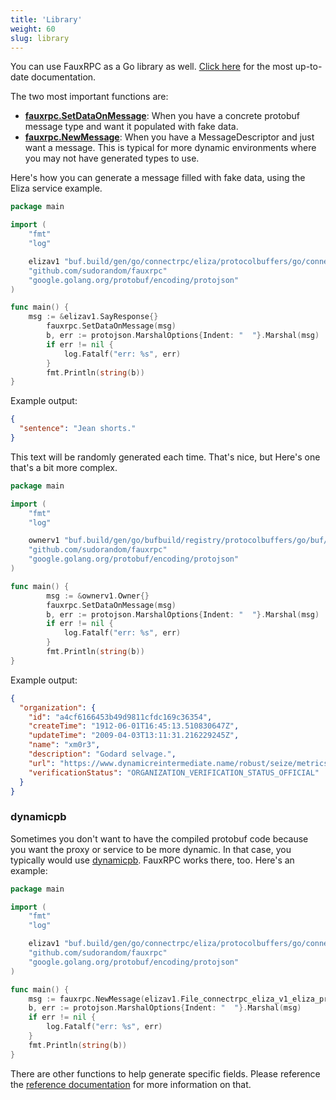 ```yaml
---
title: 'Library'
weight: 60
slug: library
---
```


You can use FauxRPC as a Go library as well. [Click here](https://pkg.go.dev/github.com/sudorandom/fauxrpc) for the most up-to-date documentation.

The two most important functions are:
- **[fauxrpc.SetDataOnMessage](https://pkg.go.dev/github.com/sudorandom/fauxrpc#SetDataOnMessage)**: When you have a concrete protobuf message type and want it populated with fake data.
- **[fauxrpc.NewMessage](https://pkg.go.dev/github.com/sudorandom/fauxrpc#NewMessage)**: When you have a MessageDescriptor and just want a message. This is typical for more dynamic environments where you may not have generated types to use.

Here's how you can generate a message filled with fake data, using the Eliza service example.
```go
package main

import (
	"fmt"
	"log"

	elizav1 "buf.build/gen/go/connectrpc/eliza/protocolbuffers/go/connectrpc/eliza/v1"
	"github.com/sudorandom/fauxrpc"
	"google.golang.org/protobuf/encoding/protojson"
)

func main() {
    msg := &elizav1.SayResponse{}
		fauxrpc.SetDataOnMessage(msg)
		b, err := protojson.MarshalOptions{Indent: "  "}.Marshal(msg)
		if err != nil {
			log.Fatalf("err: %s", err)
		}
		fmt.Println(string(b))
}
```

Example output:
```json
{
  "sentence": "Jean shorts."
}
```

This text will be randomly generated each time. That's nice, but Here's one that's a bit more complex.
```go
package main

import (
	"fmt"
	"log"

	ownerv1 "buf.build/gen/go/bufbuild/registry/protocolbuffers/go/buf/registry/owner/v1"
	"github.com/sudorandom/fauxrpc"
	"google.golang.org/protobuf/encoding/protojson"
)

func main() {
		msg := &ownerv1.Owner{}
		fauxrpc.SetDataOnMessage(msg)
		b, err := protojson.MarshalOptions{Indent: "  "}.Marshal(msg)
		if err != nil {
			log.Fatalf("err: %s", err)
		}
		fmt.Println(string(b))
}
```

Example output:
```json
{
  "organization": {
    "id": "a4cf6166453b49d9811cfdc169c36354",
    "createTime": "1912-06-01T16:45:13.510830647Z",
    "updateTime": "2009-04-03T13:11:31.216229245Z",
    "name": "xm0r3",
    "description": "Godard selvage.",
    "url": "https://www.dynamicreintermediate.name/robust/seize/metrics/b2c",
    "verificationStatus": "ORGANIZATION_VERIFICATION_STATUS_OFFICIAL"
  }
}
```

### dynamicpb
Sometimes you don't want to have the compiled protobuf code because you want the proxy or service to be more dynamic. In that case, you typically would use [dynamicpb](https://pkg.go.dev/google.golang.org/protobuf/types/dynamicpb). FauxRPC works there, too. Here's an example:

```go
package main

import (
	"fmt"
	"log"

	elizav1 "buf.build/gen/go/connectrpc/eliza/protocolbuffers/go/connectrpc/eliza/v1"
	"github.com/sudorandom/fauxrpc"
	"google.golang.org/protobuf/encoding/protojson"
)

func main() {
    msg := fauxrpc.NewMessage(elizav1.File_connectrpc_eliza_v1_eliza_proto.Messages().ByName("SayResponse"))
    b, err := protojson.MarshalOptions{Indent: "  "}.Marshal(msg)
    if err != nil {
        log.Fatalf("err: %s", err)
    }
    fmt.Println(string(b))
}
```

There are other functions to help generate specific fields. Please reference the [reference documentation](https://pkg.go.dev/github.com/sudorandom/fauxrpc) for more information on that.